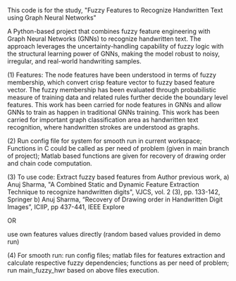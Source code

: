 This code is for the study, "Fuzzy Features to Recognize Handwritten Text using Graph Neural Networks"

A Python-based project that combines fuzzy feature engineering with Graph Neural Networks (GNNs) to recognize handwritten text. The approach leverages the uncertainty-handling capability of fuzzy logic with the structural learning power of GNNs, making the model robust to noisy, irregular, and real-world handwriting samples.

(1) Features:
The node features have been understood in terms of fuzzy membership, which convert crisp feature vector to fuzzy based feature vector.
The fuzzy membership has been evaluated through probabilistic measure of training data and related rules further decide the boundary level features.
This work has been carried for node features in GNNs and allow GNNs to train as happen in traditional GNNs training. 
This work has been carried for important graph classification area as handwritten text recognition, where handwritten strokes are understood as graphs.

(2) Run config file for system for smooth run in current workspace;
Functions in C could be called as per need of problem (given in main branch of project);
Matlab based functions are given for recovery of drawing order and chain code computation.

(3) To use code:
Extract fuzzy based features from Author previous work,
a) Anuj Sharma, "A Combined Static and Dynamic Feature Extraction Technique to recognize handwritten digits", VJCS, vol. 2 (3), pp. 133-142, Springer
b) Anuj Sharma, “Recovery of Drawing order in Handwritten Digit Images”, ICIIP, pp 437-441, IEEE Explore

OR

use own features values directly (random based values provided in demo run)

(4) For smooth run:
run config files;
matlab files for features extraction and calculate respective fuzzy dependencies;
functions as per need of problem;
run main_fuzzy_hwr based on above files execution.

